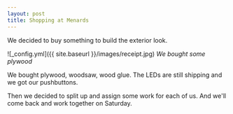 ```yaml
---
layout: post
title: Shopping at Menards 
---
```


We decided to buy something to build the exterior look.

![_config.yml]({{ site.baseurl }}/images/receipt.jpg)
*We bought some plywood*

We bought plywood, woodsaw, wood glue. The LEDs are still shipping and we got our pushbuttons. 

Then we decided to split up and assign some work for each of us. And we'll come back and work together on Saturday.
